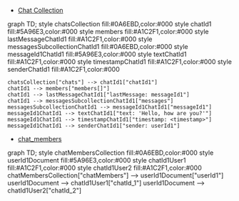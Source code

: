 - [Chat Collection](https://mermaid.live/edit#pako:eNqVVMtu2zAQ_BVie8hFCSRRL7NFCtdO0R56Sk6tcmCkTSyUEg2SQuMa_veubNmWndpJdBD2MTPL1UBcQqFLBAFPRs5n7G76MW8YPdYtFLJiJp2daKWwcJVu2GOllPjgj5ObL1Ov0Eobynz_mPK9DHpoPB4lN_wEtMb6AY3toeNgEn4NTkCVtO4HWiufcHIw4Cyr3jDsbftQ7JY45J_dpecTevL2rRw-u3ec0VU0xcl6_g6OxaZE8ybC5n3k468c1pUc7tnl5fXWs75METX2xG5Gh-rtItQ2uv8v7qVXRBkUxeC7nhh02rb19E17xz1r80Bw7-NeZXiGl3Z35IGfROsywS6-oVLaYzP9h0mDbKHbzxev6RwZ3YltS4J92sXXr-gcmE8im1yw1qLZbgMe7WdqWZX0Zy87NRo2wxpzEBSW0vzOIW9WhJOt07eLpgDhTIsetPNSOpxWki6EGsSjVJaqc9n81PogB7GEZxABj6-iOPDTNEv4KE1iDxYgMv8q5WES8YxHUcSDcOXB37VA1-DJKEuzmPuxH_Jw9Q9uEXEx)

graph TD;
style chatsCollection fill:#0A6EBD,color:#000
style chatId1 fill:#5A96E3,color:#000
style members fill:#A1C2F1,color:#000
style lastMessageChatId1 fill:#A1C2F1,color:#000
style messagesSubcollectionChatId1 fill:#0A6EBD,color:#000
style messageId1ChatId1 fill:#5A96E3,color:#000
style textChatId1 fill:#A1C2F1,color:#000
style timestampChatId1 fill:#A1C2F1,color:#000
style senderChatId1 fill:#A1C2F1,color:#000

    chatsCollection["chats"] --> chatId1["chatId1"]
    chatId1 --> members["members[]"]
    chatId1 --> lastMessageChatId1["lastMessage: messageId1"]
    chatId1 --> messagesSubcollectionChatId1["messages"]
    messagesSubcollectionChatId1 --> messageId1ChatId1["messageId1"]
    messageId1ChatId1 --> textChatId1["text: 'Hello, how are you?'"]
    messageId1ChatId1 --> timestampChatId1["timestamp: <timestamp>"]
    messageId1ChatId1 --> senderChatId1["sender: userId1"]

- [chat_members](https://mermaid.live/edit#pako:eNqNkVtLwzAUgP9KOb52I5feFkGo64Q9-KS-aERim7li0ow0BWfZfzfdKo7hLQ8h5-T7TnI4PZSmksDgxYrNOrgtznkT-NW6rZJBuRbuWupnadu5UUqWrjZNsKqVYmcoTxaXRVgaZayPEDoWu1baZYULU3ZaNm5U4nyWLOgPyvCWV-68iUc-x3Nyhf_mye_8Yf-2lwcOR3kOj8FkcnH6ew-NGQ8cip32N1jHDYx1l9XTvx3y5ZC9AyFoabWoKz-efqjBwa2llhyYP1bCvnLgzc5zonPmZtuUwJztZAjdphJOFrXwU9XAVkK1PrsRzb0x-hPyIbAe3oBhGk-jGKM0zRI6S5M4hC2wDE1TSpKIZjSKIorJLoT3vT9c0GSWpVlMUYwIJbsPbpO29w)

graph TD;
style chatMembersCollection fill:#0A6EBD,color:#000
style userId1Document fill:#5A96E3,color:#000
style chatId1User1 fill:#A1C2F1,color:#000
style chatId1User2 fill:#A1C2F1,color:#000
chatMembersCollection["chatMembers"] --> userId1Document["userId1"]
userId1Document --> chatId1User1["chatId_1"]
userId1Document --> chatId1User2["chatId_2"]
